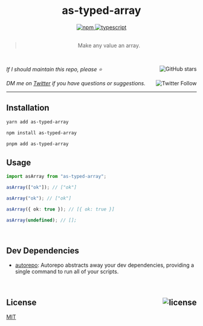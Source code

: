 <!--BEGIN HEADER-->
<div id="top" align="center">
  <h1>as-typed-array</h1>
  <a href="https://npmjs.com/package/as-typed-array">
    <img alt="npm" src="https://img.shields.io/npm/v/as-typed-array.svg">
  </a>
  <a href="https://github.com/bconnorwhite/as-typed-array">
    <img alt="typescript" src="https://img.shields.io/github/languages/top/bconnorwhite/as-typed-array.svg">
  </a>
</div>

<br />

<blockquote align="center">Make any value an array.</blockquote>

<br />

_If I should maintain this repo, please ⭐️_
<a href="https://github.com/bconnorwhite/as-typed-array">
  <img align="right" alt="GitHub stars" src="https://img.shields.io/github/stars/bconnorwhite/as-typed-array?label=%E2%AD%90%EF%B8%8F&style=social">
</a>

_DM me on [Twitter](https://twitter.com/bconnorwhite) if you have questions or suggestions._
<a href="https://twitter.com/bconnorwhite">
  <img align="right" alt="Twitter Follow" src="https://img.shields.io/twitter/url?label=%40bconnorwhite&style=social&url=https%3A%2F%2Ftwitter.com%2Fbconnorwhite">
</a>

---
<!--END HEADER-->

## Installation

```sh
yarn add as-typed-array
```

```sh
npm install as-typed-array
```

```sh
pnpm add as-typed-array
```

## Usage

```ts
import asArray from "as-typed-array";

asArray(["ok"]); // ["ok"]

asArray("ok"); // ["ok"]

asArray({ ok: true }); // [{ ok: true }]

asArray(undefined); // [];
```

<!--BEGIN FOOTER-->

<br />

<h2>Dev Dependencies</h2>

- [autorepo](https://www.npmjs.com/package/autorepo): Autorepo abstracts away your dev dependencies, providing a single command to run all of your scripts.


<br />

<h2 id="license">License <a href="https://opensource.org/licenses/MIT"><img align="right" alt="license" src="https://img.shields.io/npm/l/as-typed-array.svg"></a></h2>

[MIT](https://opensource.org/licenses/MIT)
<!--END FOOTER-->
